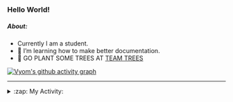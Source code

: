### Hello World!

##### About:
- Currently I am a student.
- 🌱 I’m learning how to make better documentation.
- 🌱 GO PLANT SOME TREES AT [TEAM TREES](https://teamtrees.org/)

[![Vyom's github activity graph](https://activity-graph.herokuapp.com/graph?username=Vyvy-vi)](https://github.com/ashutosh00710/github-readme-activity-graph)

---
<details>
  <summary>:zap: My Activity:</summary>
  
<!--START_SECTION:waka-->
![Code Time](http://img.shields.io/badge/Code%20Time-967%20hrs%2059%20mins-blue)

**I'm a Night 🦉** 

```text
🌞 Morning    97 commits     ███░░░░░░░░░░░░░░░░░░░░░░   13.74% 
🌆 Daytime    172 commits    ██████░░░░░░░░░░░░░░░░░░░   24.36% 
🌃 Evening    229 commits    ████████░░░░░░░░░░░░░░░░░   32.44% 
🌙 Night      208 commits    ███████░░░░░░░░░░░░░░░░░░   29.46%

```
📅 **I'm Most Productive on Sunday** 

```text
Monday       100 commits    ███░░░░░░░░░░░░░░░░░░░░░░   14.16% 
Tuesday      115 commits    ████░░░░░░░░░░░░░░░░░░░░░   16.29% 
Wednesday    89 commits     ███░░░░░░░░░░░░░░░░░░░░░░   12.61% 
Thursday     104 commits    ███░░░░░░░░░░░░░░░░░░░░░░   14.73% 
Friday       105 commits    ███░░░░░░░░░░░░░░░░░░░░░░   14.87% 
Saturday     76 commits     ██░░░░░░░░░░░░░░░░░░░░░░░   10.76% 
Sunday       117 commits    ████░░░░░░░░░░░░░░░░░░░░░   16.57%

```


📊 **This Week I Spent My Time On** 

```text
🔥 Editors: 
VS Code                  20 hrs 15 mins      █████████████████████████   100.0%

🐱‍💻 Projects: 
attendance-management-sys12 hrs 49 mins      ███████████████░░░░░░░░░░   63.3% 
CSF                      7 hrs 25 mins       █████████░░░░░░░░░░░░░░░░   36.65% 
praise                   0 secs              ░░░░░░░░░░░░░░░░░░░░░░░░░   0.05%

```


 Last Updated on 17/11/2022 13:14:03 UTC
<!--END_SECTION:waka-->
</details>

